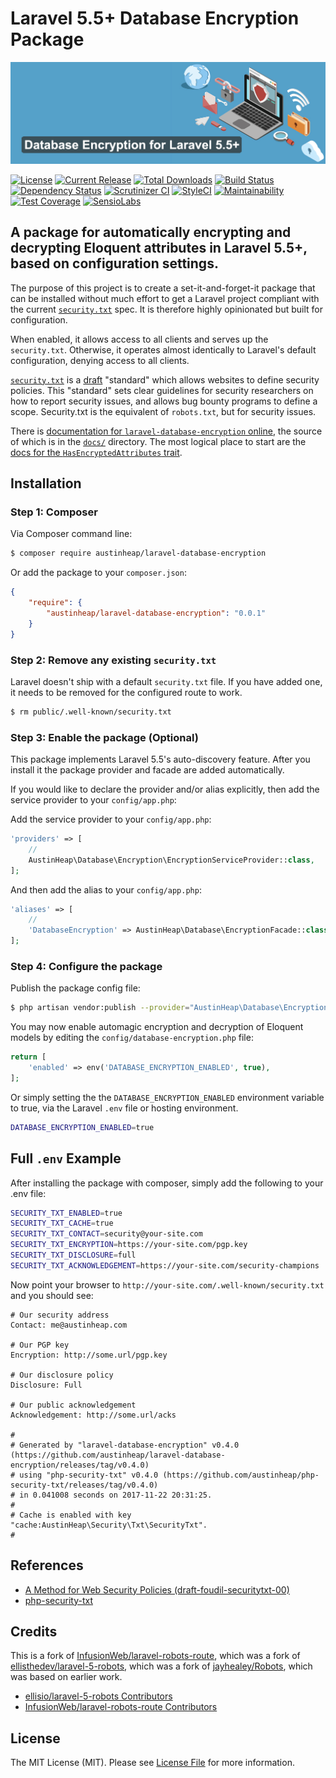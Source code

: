 # Laravel 5.5+ Database Encryption Package

![laravel-database-encryption banner from the documentation](docs/img/banner-1544x500.png?raw=true)

[![License](https://img.shields.io/packagist/l/austinheap/laravel-database-encryption.svg)](https://github.com/austinheap/laravel-database-encryption/blob/master/LICENSE.md)
[![Current Release](https://img.shields.io/github/release/austinheap/laravel-database-encryption.svg)](https://github.com/austinheap/laravel-database-encryption/releases)
[![Total Downloads](https://img.shields.io/packagist/dt/austinheap/laravel-database-encryption.svg)](https://packagist.org/packages/austinheap/laravel-database-encryption)
[![Build Status](https://travis-ci.org/austinheap/laravel-database-encryption.svg?branch=master)](https://travis-ci.org/austinheap/laravel-database-encryption)
[![Dependency Status](https://gemnasium.com/badges/github.com/austinheap/laravel-database-encryption.svg)](https://gemnasium.com/github.com/austinheap/laravel-database-encryption)
[![Scrutinizer CI](https://scrutinizer-ci.com/g/austinheap/laravel-database-encryption/badges/quality-score.png?b=master)](https://scrutinizer-ci.com/g/austinheap/laravel-database-encryption/)
[![StyleCI](https://styleci.io/repos/113929569/shield?branch=master)](https://styleci.io/repos/113929569)
[![Maintainability](https://api.codeclimate.com/v1/badges/a63deda99383852c739b/maintainability)](https://codeclimate.com/github/austinheap/laravel-database-encryption/maintainability)
[![Test Coverage](https://api.codeclimate.com/v1/badges/a63deda99383852c739b/test_coverage)](https://codeclimate.com/github/austinheap/laravel-database-encryption/test_coverage)
[![SensioLabs](https://insight.sensiolabs.com/projects/68d37423-9a70-4f84-bfd8-b4e88ac94c1d/mini.png)](https://insight.sensiolabs.com/projects/68d37423-9a70-4f84-bfd8-b4e88ac94c1d)

## A package for automatically encrypting and decrypting Eloquent attributes in Laravel 5.5+, based on configuration settings.

The purpose of this project is to create a set-it-and-forget-it package that can be
installed without much effort to get a Laravel project compliant with the current
[`security.txt`](https://securitytxt.org/) spec. It is therefore highly opinionated
but built for configuration.

When enabled, it allows access to all clients and serves up the `security.txt`.
Otherwise, it operates almost identically to Laravel's default configuration,
denying access to all clients.

[`security.txt`](https://github.com/securitytxt) is a [draft](https://tools.ietf.org/html/draft-foudil-securitytxt-00)
"standard" which allows websites to define security policies. This "standard"
sets clear guidelines for security researchers on how to report security issues,
and allows bug bounty programs to define a scope. Security.txt is the equivalent
of `robots.txt`, but for security issues.

There is [documentation for `laravel-database-encryption` online](https://austinheap.github.io/laravel-database-encryption/),
the source of which is in the [`docs/`](https://github.com/austinheap/laravel-database-encryption/tree/master/docs)
directory. The most logical place to start are the [docs for the `HasEncryptedAttributes` trait](https://austinheap.github.io/laravel-database-encryption/classes/AustinHeap.Database.Encryption.Traits.HasEncryptedAttributes.html).

## Installation

### Step 1: Composer

Via Composer command line:

```bash
$ composer require austinheap/laravel-database-encryption
```

Or add the package to your `composer.json`:

```json
{
    "require": {
        "austinheap/laravel-database-encryption": "0.0.1"
    }
}
```

### Step 2: Remove any existing `security.txt`

Laravel doesn't ship with a default `security.txt` file. If you have added one, it needs to be removed for the configured route to work.

```bash
$ rm public/.well-known/security.txt
```

### Step 3: Enable the package (Optional)

This package implements Laravel 5.5's auto-discovery feature. After you install it the package provider and facade are added automatically.

If you would like to declare the provider and/or alias explicitly, then add the service provider to your `config/app.php`:

Add the service provider to your `config/app.php`:

```php
'providers' => [
    //
    AustinHeap\Database\Encryption\EncryptionServiceProvider::class,
];
```

And then add the alias to your `config/app.php`:

```php
'aliases' => [
    //
    'DatabaseEncryption' => AustinHeap\Database\EncryptionFacade::class,
];
```

### Step 4: Configure the package

Publish the package config file:

```bash
$ php artisan vendor:publish --provider="AustinHeap\Database\Encryption\EncryptionServiceProvider"
```

You may now enable automagic encryption and decryption of Eloquent models by editing the `config/database-encryption.php` file:

```php
return [
    'enabled' => env('DATABASE_ENCRYPTION_ENABLED', true),
];
```

Or simply setting the the `DATABASE_ENCRYPTION_ENABLED` environment variable to true, via the Laravel `.env` file or hosting environment.

```bash
DATABASE_ENCRYPTION_ENABLED=true
```

## Full `.env` Example

After installing the package with composer, simply add the following to your .env file:

```bash
SECURITY_TXT_ENABLED=true
SECURITY_TXT_CACHE=true
SECURITY_TXT_CONTACT=security@your-site.com
SECURITY_TXT_ENCRYPTION=https://your-site.com/pgp.key
SECURITY_TXT_DISCLOSURE=full
SECURITY_TXT_ACKNOWLEDGEMENT=https://your-site.com/security-champions
```

Now point your browser to `http://your-site.com/.well-known/security.txt` and you should see:

```
# Our security address
Contact: me@austinheap.com

# Our PGP key
Encryption: http://some.url/pgp.key

# Our disclosure policy
Disclosure: Full

# Our public acknowledgement
Acknowledgement: http://some.url/acks

#
# Generated by "laravel-database-encryption" v0.4.0 (https://github.com/austinheap/laravel-database-encryption/releases/tag/v0.4.0)
# using "php-security-txt" v0.4.0 (https://github.com/austinheap/php-security-txt/releases/tag/v0.4.0)
# in 0.041008 seconds on 2017-11-22 20:31:25.
#
# Cache is enabled with key "cache:AustinHeap\Security\Txt\SecurityTxt".
#
```

## References

- [A Method for Web Security Policies (draft-foudil-securitytxt-00)](https://tools.ietf.org/html/draft-foudil-securitytxt-00)
- [php-security-txt](https://github.com/austinheap/php-security-txt)

## Credits

This is a fork of [InfusionWeb/laravel-robots-route](https://github.com/InfusionWeb/laravel-robots-route),
which was a fork of [ellisthedev/laravel-5-robots](https://github.com/ellisthedev/laravel-5-robots),
which was a fork of [jayhealey/Robots](https://github.com/jayhealey/Robots),
which was based on earlier work.

- [ellisio/laravel-5-robots Contributors](https://github.com/ellisio/laravel-5-robots/graphs/contributors)
- [InfusionWeb/laravel-robots-route Contributors](https://github.com/InfusionWeb/laravel-robots-route/contributors)

## License

The MIT License (MIT). Please see [License File](LICENSE.md) for more information.
